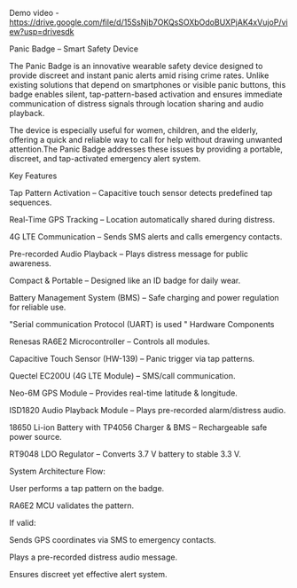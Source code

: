 Demo video - https://drive.google.com/file/d/15SsNjb7OKQsSOXbOdoBUXPjAK4xVujoP/view?usp=drivesdk 


Panic Badge – Smart Safety Device

The Panic Badge is an innovative wearable safety device designed to provide discreet and instant panic alerts amid rising crime rates. Unlike existing solutions that depend on smartphones or visible panic buttons, this badge enables silent, tap-pattern-based activation and ensures immediate communication of distress signals through location sharing and audio playback.

The device is especially useful for women, children, and the elderly, offering a quick and reliable way to call for help without drawing unwanted attention.The Panic Badge addresses these issues by providing a portable, discreet, and tap-activated emergency alert system.

Key Features

Tap Pattern Activation – Capacitive touch sensor detects predefined tap sequences.

Real-Time GPS Tracking – Location automatically shared during distress.

4G LTE Communication – Sends SMS alerts and calls emergency contacts.

Pre-recorded Audio Playback – Plays distress message for public awareness.

Compact & Portable – Designed like an ID badge for daily wear.

Battery Management System (BMS) – Safe charging and power regulation for reliable use.

"Serial communication Protocol (UART) is used "
Hardware Components

Renesas RA6E2 Microcontroller – Controls all modules.

Capacitive Touch Sensor (HW-139) – Panic trigger via tap patterns.

Quectel EC200U (4G LTE Module) – SMS/call communication.

Neo-6M GPS Module – Provides real-time latitude & longitude.

ISD1820 Audio Playback Module – Plays pre-recorded alarm/distress audio.

18650 Li-ion Battery with TP4056 Charger & BMS – Rechargeable safe power source.

RT9048 LDO Regulator – Converts 3.7 V battery to stable 3.3 V.

System Architecture Flow:

User performs a tap pattern on the badge.

RA6E2 MCU validates the pattern.

If valid:

Sends GPS coordinates via SMS to emergency contacts.

Plays a pre-recorded distress audio message.

Ensures discreet yet effective alert system.


